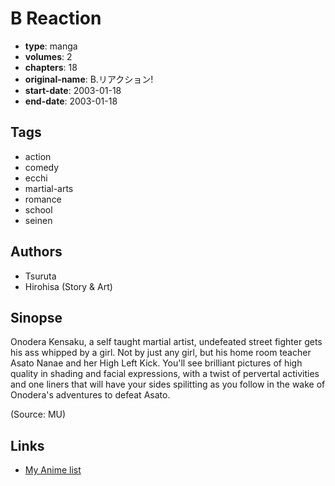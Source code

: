 # B Reaction

-   **type**: manga
-   **volumes**: 2
-   **chapters**: 18
-   **original-name**: B.リアクション!
-   **start-date**: 2003-01-18
-   **end-date**: 2003-01-18

## Tags

-   action
-   comedy
-   ecchi
-   martial-arts
-   romance
-   school
-   seinen

## Authors

-   Tsuruta
-   Hirohisa (Story & Art)

## Sinopse

Onodera Kensaku, a self taught martial artist, undefeated street fighter gets his ass whipped by a girl. Not by just any girl, but his home room teacher Asato Nanae and her High Left Kick. You'll see brilliant pictures of high quality in shading and facial expressions, with a twist of pervertal activities and one liners that will have your sides spilitting as you follow in the wake of Onodera's adventures to defeat Asato.

(Source: MU)

## Links

-   [My Anime list](https://myanimelist.net/manga/1732/B_Reaction)
